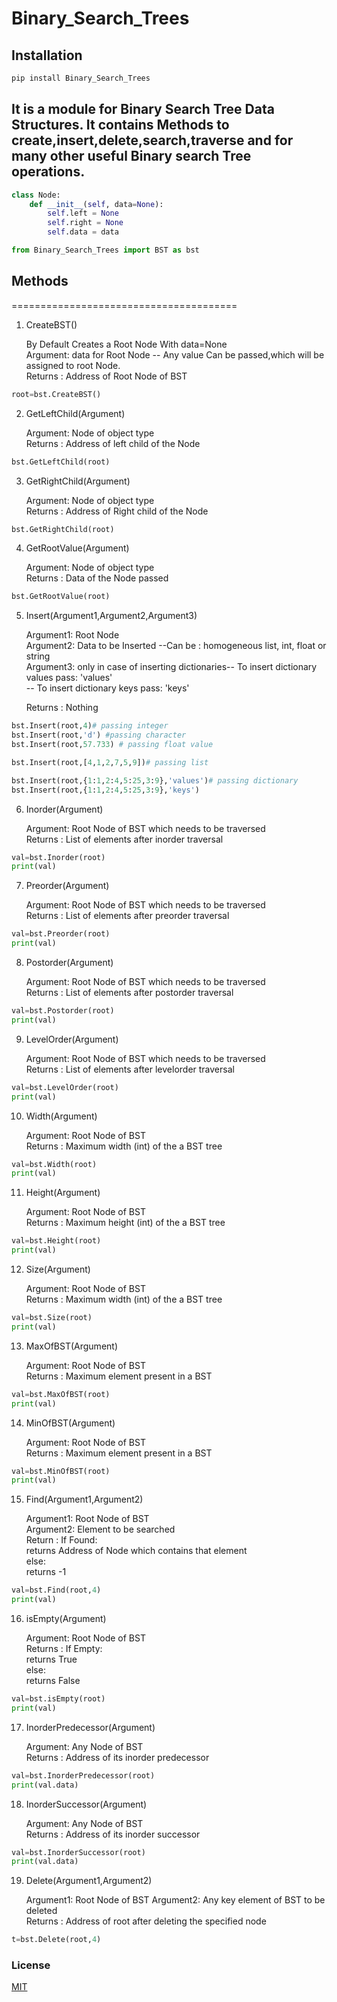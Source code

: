 # Binary_Search_Trees
## Installation

```bash
pip install Binary_Search_Trees
```

## It is a module for Binary Search Tree Data Structures. It contains Methods to create,insert,delete,search,traverse and for many other useful Binary search Tree operations.


```python
class Node:
    def __init__(self, data=None):
        self.left = None
        self.right = None
        self.data = data
```

```python
from Binary_Search_Trees import BST as bst
```

## Methods
=======================================
1. CreateBST()

	By Default Creates a Root Node With data=None</br>
	Argument: data for Root Node -- Any value Can be passed,which will be assigned to root Node.</br>
	Returns    : Address of Root Node of BST

```python
root=bst.CreateBST()
```

2. GetLeftChild(Argument)

	Argument: Node of object type</br>
	Returns    : Address of left child of the Node
	
```python
bst.GetLeftChild(root)
```

3. GetRightChild(Argument)

	Argument: Node of object type</br>
	Returns    : Address of Right child of the Node

```python
bst.GetRightChild(root)
```

4. GetRootValue(Argument)

	Argument: Node of object type</br>
	Returns : Data of the Node passed

```python
bst.GetRootValue(root)
```

5. Insert(Argument1,Argument2,Argument3)

	Argument1: Root Node</br>
	Argument2: Data to be Inserted --Can be : homogeneous list, int, float or string</br>
	Argument3: only in case of inserting dictionaries-- To insert dictionary values pass: 'values'</br>
                                                   -- To insert dictionary keys pass: 'keys'</br>
                                                   
	Returns  : Nothing

```python
bst.Insert(root,4)# passing integer
bst.Insert(root,'d') #passing character
bst.Insert(root,57.733) # passing float value
```

```python
bst.Insert(root,[4,1,2,7,5,9])# passing list
```

```python
bst.Insert(root,{1:1,2:4,5:25,3:9},'values')# passing dictionary
bst.Insert(root,{1:1,2:4,5:25,3:9},'keys')
```

6. Inorder(Argument)

	Argument: Root Node of BST which needs to be traversed</br>
	Returns : List of elements after inorder traversal

```python
val=bst.Inorder(root)
print(val)
```

7. Preorder(Argument)

	Argument: Root Node of BST which needs to be traversed</br>
	Returns : List of elements after preorder traversal

```python
val=bst.Preorder(root)
print(val)
```

8. Postorder(Argument)

	Argument: Root Node of BST which needs to be traversed</br>
	Returns : List of elements after postorder traversal

```python
val=bst.Postorder(root)
print(val)
```

9. LevelOrder(Argument)

	Argument: Root Node of BST which needs to be traversed</br>
	Returns : List of elements after levelorder traversal

```python
val=bst.LevelOrder(root)
print(val)
```

10. Width(Argument)

	Argument: Root Node of BST</br>
	Returns : Maximum width (int) of the a BST tree

```python
val=bst.Width(root)
print(val)
```

11. Height(Argument)

	Argument: Root Node of BST</br>
	Returns : Maximum height (int) of the a BST tree

```python
val=bst.Height(root)
print(val)
```

12. Size(Argument)

	Argument: Root Node of BST</br>
	Returns : Maximum width (int) of the a BST tree

```python
val=bst.Size(root)
print(val)
```

13. MaxOfBST(Argument)

	Argument: Root Node of BST</br>
	Returns : Maximum element present in a BST

```python
val=bst.MaxOfBST(root)
print(val)
```

14. MinOfBST(Argument)

	Argument: Root Node of BST</br>
	Returns : Maximum element present in a BST

```python
val=bst.MinOfBST(root)
print(val)
```

15. Find(Argument1,Argument2)

	Argument1: Root Node of BST</br>
	Argument2: Element to be searched</br>
	Return : If Found:</br>
			returns Address of Node which contains that element</br>
		 else:</br>
			returns -1</br>

```python
val=bst.Find(root,4)
print(val)
```

16. isEmpty(Argument)

	Argument: Root Node of BST</br>
	Returns : If Empty:</br>
			returns True</br>
		else:</br>
			returns False</br>

```python
val=bst.isEmpty(root)
print(val)
```

17. InorderPredecessor(Argument)

	Argument: Any Node of BST</br>
	Returns : Address of its inorder predecessor

```python
val=bst.InorderPredecessor(root)
print(val.data)
```

18. InorderSuccessor(Argument)

	Argument: Any Node of BST</br>
	Returns : Address of its inorder successor

```python
val=bst.InorderSuccessor(root)
print(val.data)
```

19. Delete(Argument1,Argument2)

	Argument1: Root Node of BST
	Argument2: Any key element of BST to be deleted</br>
	Returns  : Address of root after deleting the specified node
	
```python
t=bst.Delete(root,4)
```

### License
[MIT](https://choosealicense.com/licenses/mit/)
